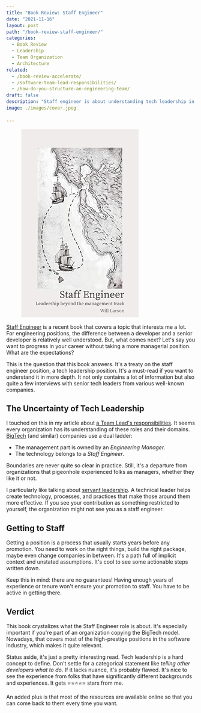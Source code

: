 ```yaml
---
title: "Book Review: Staff Engineer"
date: "2021-11-16"
layout: post
path: "/book-review-staff-engineer/"
categories:
  - Book Review
  - Leadership 
  - Team Organization
  - Architecture
related:
  - /book-review-accelerate/
  - /software-team-lead-responsibilities/
  - /how-do-you-structure-an-engineering-team/
draft: false
description: "Staff engineer is about understanding tech leadership in the context of BigTech companies"
image: ./images/cover.jpeg

---
```


<figure class="figure">
  <img src="./images/cover.jpeg" alt="Staff Engineer" />
</figure>

[Staff Engineer](https://staffeng.com/) is a recent book that covers a topic that interests me a lot. For engineering positions, the difference between a developer and a senior developer is relatively well understood. But, what comes next? Let's say you want to progress in your career without taking a more managerial position. What are the expectations?

This is the question that this book answers. It's a treaty on the staff engineer position, a tech leadership position. It's a must-read if you want to understand it in more depth. It not only contains a lot of information but also quite a few interviews with senior tech leaders from various well-known companies.

## The Uncertainty of Tech Leadership

I touched on this in my article about [a Team Lead's responsibilities](../software-team-lead-responsibilities/). It seems every organization has its understanding of these roles and their domains. [BigTech](https://en.wikipedia.org/wiki/Big_Tech) (and similar) companies use a dual ladder:

- The management part is owned by an _Engineering Manager_.
- The technology belongs to a _Staff Engineer_.

Boundaries are never quite so clear in practice. Still, it's a departure from organizations that pigeonhole experienced folks as managers, whether they like it or not.

I particularly like talking about [servant leadership](https://en.wikipedia.org/wiki/Servant_leadership). A technical leader helps create technology, processes, and practices that make those around them more effective. If you see your contribution as something restricted to yourself, the organization might not see you as a staff engineer.

## Getting to Staff

Getting a position is a process that usually starts years before any promotion. You need to work on the right things, build the right package, maybe even change companies in between. It's a path full of implicit context and unstated assumptions. It's cool to see some actionable steps written down. 

Keep this in mind: there are no guarantees! Having enough years of experience or tenure won't ensure your promotion to staff. You have to be active in getting there.

## Verdict

This book crystalizes what the Staff Engineer role is about. It's especially important if you're part of an organization copying the BigTech model. Nowadays, that covers most of the high-prestige positions in the software industry, which makes it quite relevant.

Status aside, it's just a pretty interesting read. Tech leadership is a hard concept to define. Don't settle for a categorical statement like _telling other developers what to do_. If it lacks nuance, it's probably flawed. It's nice to see the experience from folks that have significantly different backgrounds and experiences. It gets ⭐⭐⭐⭐⭐ stars from me.

An added plus is that most of the resources are available online so that you can come back to them every time you want.
